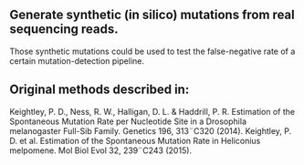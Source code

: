 **Generate synthetic (in silico) mutations from real sequencing reads.**
----------------------------------------------------------------------
Those synthetic mutations could be used to test the false-negative rate of a certain mutation-detection pipeline.


## Original methods described in:
Keightley, P. D., Ness, R. W., Halligan, D. L. & Haddrill, P. R. Estimation of the Spontaneous Mutation Rate per Nucleotide Site in a Drosophila melanogaster Full-Sib Family. Genetics 196, 313¨C320 (2014).
Keightley, P. D. et al. Estimation of the Spontaneous Mutation Rate in Heliconius melpomene. Mol Biol Evol 32, 239¨C243 (2015).
